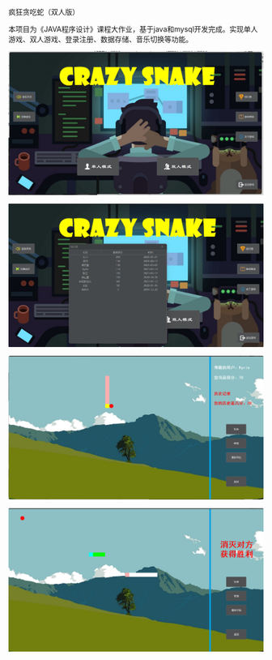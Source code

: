 疯狂贪吃蛇（双人版）

本项目为《JAVA程序设计》课程大作业，基于java和mysql开发完成。实现单人游戏、双人游戏、登录注册、数据存储、音乐切换等功能。

![1](image/1.png)

![2](image/2.png)

![3](image/3.png)

![4](image/4.png)